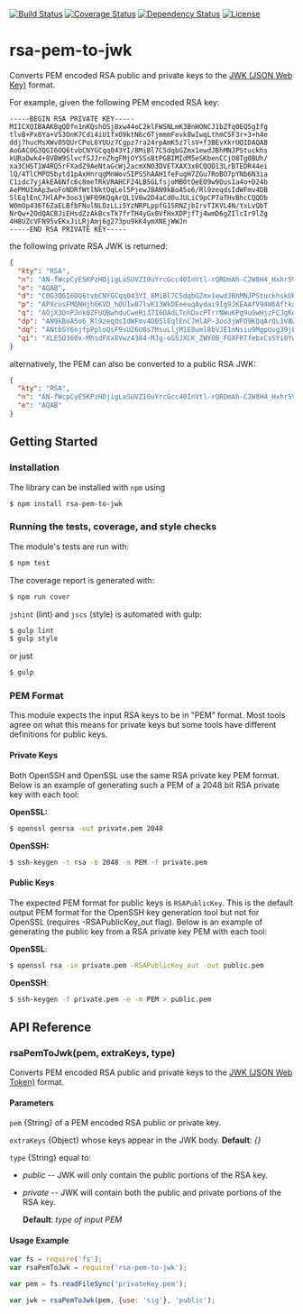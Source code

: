 [![Build Status](https://travis-ci.org/OADA/rsa-pem-to-jwk.svg)](https://travis-ci.org/OADA/rsa-pem-to-jwk)
[![Coverage Status](https://coveralls.io/repos/OADA/rsa-pem-to-jwk/badge.png?branch=master)](https://coveralls.io/r/OADA/rsa-pem-to-jwk?branch=master)
[![Dependency Status](https://david-dm.org/oada/rsa-pem-to-jwk.svg)](https://david-dm.org/oada/rsa-pem-to-jwk)
[![License](http://img.shields.io/:license-Apache%202.0-green.svg)](http://www.apache.org/licenses/LICENSE-2.0.html)

# rsa-pem-to-jwk
Converts PEM encoded RSA public and private keys to the [JWK (JSON Web
Key)][jwk] format.

For example, given the following PEM encoded RSA key:

```
-----BEGIN RSA PRIVATE KEY-----
MIICXQIBAAKBgQDfn1nKQshOSj8xw44oC2klFWSNLmK3BnHONCJ1bZfq0EQ5gIfg
tlvB+Px8Ya+VS3OnK7Cdi4iU1fxO9ktN6c6TjmmmFevk8wIwqLthmCSF3r+3+h4e
ddj7hucMsXWv05QUrCPoL6YUUz7Cgpz7ra24rpAmK5z7lsV+f3BEvXkrUQIDAQAB
AoGAC0G3QGI6OQ6tvbCNYGCqq043YI/8MiBl7C5dqbGZmx1ewdJBhMNJPStuckhs
kURaDwk4+8VBW9SlvcfSJJrnZhgFMjOYSSsBtPGBIMIdM5eSKbenCCjO8Tg0BUh/
xa3CHST1W4RQ5rFXadZ9AeNtaGcWj2acmXNO3DVETXAX3x0CQQD13LrBTEDR44ei
lQ/4TlCMPO5bytd1pAxHnrqgMnWovSIPSShAAH1feFugH7ZGu7RoBO7pYNb6N3ia
C1idc7yjAkEA6Nfc6c8meTRkVRAHCF24LB5GLfsjoMB0tOeEO9w9Ous1a4o+D24b
AePMUImAp3woFoNDRfWtlNktOqLel5PjewJBAN9kBoA5o6/Rl9zeqdsIdWFmv4DB
5lEqlEnC7HlAP+3oo3jWFO9KQqArQL1V8w2D4aCd0uJULiC9pCP7aTHvBhcCQQDb
W0mOp436T6ZaELBfbFNulNLOzLLi5YzNRPLppfG1SRNZjbIrvTIKVL4N/YxLvQbT
NrQw+2OdQACBJiEHsdZzAkBcsTk7frTH4yGx0VfHxXDPjfTj4wmD6gZIlcIr9lZg
4H8UZcVFN95vEKxJiLRjAmj6g273pu9kK4ymXNEjWWJn
-----END RSA PRIVATE KEY-----
```

the following private RSA JWK is returned:

```json
{
  "kty": "RSA",
  "n": "AN-fWcpCyE5KPzHDjigLaSUVZI0uYrcGcc40InVtl-rQRDmAh-C2W8H4_Hxhr5VLc6crsJ2LiJTV_E72S03pzpOOaaYV6-TzAjCou2GYJIXev7f6Hh512PuG5wyxda_TlBSsI-gvphRTPsKCnPutrbiukCYrnPuWxX5_cES9eStR",
  "e": "AQAB",
  "d": "C0G3QGI6OQ6tvbCNYGCqq043YI_8MiBl7C5dqbGZmx1ewdJBhMNJPStuckhskURaDwk4-8VBW9SlvcfSJJrnZhgFMjOYSSsBtPGBIMIdM5eSKbenCCjO8Tg0BUh_xa3CHST1W4RQ5rFXadZ9AeNtaGcWj2acmXNO3DVETXAX3x0",
  "p": "APXcusFMQNHjh6KVD_hOUIw87lvK13WkDEeeuqAydai9Ig9JKEAAfV94W6Aftka7tGgE7ulg1vo3eJoLWJ1zvKM",
  "q": "AOjX3OnPJnk0ZFUQBwhduCweRi37I6DAdLTnhDvcPTrrNWuKPg9uGwHjzFCJgKd8KBaDQ0X1rZTZLTqi3peT43s",
  "dp": "AN9kBoA5o6_Rl9zeqdsIdWFmv4DB5lEqlEnC7HlAP-3oo3jWFO9KQqArQL1V8w2D4aCd0uJULiC9pCP7aTHvBhc",
  "dq": "ANtbSY6njfpPploQsF9sU26U0s7MsuLljM1E8uml8bVJE1mNsiu9MgpUvg39jEu9BtM2tDD7Y51AAIEmIQex1nM",
  "qi": "XLE5O360x-MhsdFXx8Vwz4304-MJg-oGSJXCK_ZWYOB_FGXFRTfebxCsSYi0YwJo-oNu96bvZCuMplzRI1liZw"
}
```

alternatively, the PEM can also be converted to a public RSA JWK:

```json
{
  "kty": "RSA",
  "n": "AN-fWcpCyE5KPzHDjigLaSUVZI0uYrcGcc40InVtl-rQRDmAh-C2W8H4_Hxhr5VLc6crsJ2LiJTV_E72S03pzpOOaaYV6-TzAjCou2GYJIXev7f6Hh512PuG5wyxda_TlBSsI-gvphRTPsKCnPutrbiukCYrnPuWxX5_cES9eStR",
  "e": "AQAB"
}
```

## Getting Started

### Installation
The library can be installed with `npm` using
```sh
$ npm install rsa-pem-to-jwk
```

### Running the tests, coverage, and style checks
The module's tests are run with:
```sh
$ npm test
```

The coverage report is generated with:
```sh
$ npm run cover
```

`jshint` (lint) and `jscs` (style) is automated with gulp:
```sh
$ gulp lint
$ gulp style
```

or just
```sh
$ gulp
```

### PEM Format

This module expects the input RSA keys to be in "PEM" format. Most tools agree
on what this means for private keys but some tools have different definitions
for public keys.

#### Private Keys

Both OpenSSH and OpenSSL use the same RSA private key PEM format. Below is an
example of generating such a PEM of a 2048 bit RSA private key with each tool:

**OpenSSL:**
```sh
$ openssl genrsa -out private.pem 2048
```

**OpenSSH:**
```sh
$ ssh-keygen -t rsa -b 2048 -m PEM -f private.pem
```

#### Public Keys

The expected PEM format for public keys is `RSAPublicKey`. This is the default
output PEM format for the OpenSSH key generation tool but not for OpenSSL
(requires -RSAPublicKey_out flag). Below is an example of generating the public
key from a RSA private key PEM with each tool:

**OpenSSL**:
```sh
$ openssl rsa -in private.pem -RSAPublicKey_out -out public.pem
```

**OpenSSH**:
```sh
$ ssh-keygen -f private.pem -e -m PEM > public.pem
```

## API Reference

### rsaPemToJwk(pem, extraKeys, type)
Converts PEM encoded RSA public and private keys to the [JWK (JSON Web
Token)][jwk] format.

#### Parameters ####
`pem` {String} of a PEM encoded RSA public or private key.

`extraKeys` {Object} whose keys appear in the JWK body. **Default**: *{}*

`type` {String} equal to:
  - *public* -- JWK will only contain the public portions of the RSA key.
  - *private* -- JWK will contain both the public and private portions of the RSA
    key.

    **Default**: *type of input PEM*

#### Usage Example ####
```javascript
var fs = require('fs');
var rsaPemToJwk = require('rsa-pem-to-jwk');

var pem = fs.readFileSync('privateKey.pem');

var jwk = rsaPemToJwk(pem, {use: 'sig'}, 'public');
```

[jwk]: https://tools.ietf.org/id/draft-ietf-jose-json-web-key.txt

